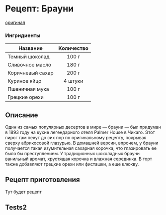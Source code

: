 # Рецепт: Брауни
[оригинал](https://eda.ru/recepty/vypechka-deserty/brauni-brownie-20955)

### Ингридиенты
| Название          | Количество     |
| -------------     | :-------------:|
| Темный шоколад    | 100 г          |
| Сливочное масло   | 180 г          |
| Коричневый сахар  | 200 г          |
| Куриное яйцо      | 4 штуки        |
| Пшеничная мука    | 100 г          |
| Грецкие орехи     | 100 г          |

## Описание
Один из самых популярных десертов в мире — брауни — был придуман в 1893 году на кухне легендарного отеля Palmer House в Чикаго. Этот пирог там пекут до сих пор по оригинальному рецепту, покрывая сверху абрикосовой глазурью. В домашней версии, впрочем, у брауни получается такая изумительная сахарная корочка, что глазировать ее было бы преступлением. У традиционных шоколадных брауни ванильный аромат, хрустящая корочка и влажная серединка. В торт также добавляют грецкие орехи или фисташки, а еще клюкву.

## Рецепт приготовления
Тут будет рецепт
## Tests2